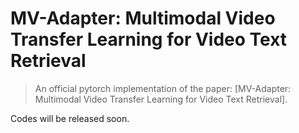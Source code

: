 # MV-Adapter: Multimodal Video Transfer Learning for Video Text Retrieval

> An official pytorch implementation of the paper: [MV-Adapter: Multimodal Video Transfer Learning for Video Text Retrieval].

Codes will be released soon.
